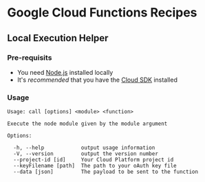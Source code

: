 # Google Cloud Functions Recipes
## Local Execution Helper

### Pre-requisits

 - You need [Node.js](https://www.nodejs/org) installed locally
 - It's *recommended* that you have the [Cloud SDK](https://cloud.google.com/sdk/) installed
 
### Usage

    Usage: call [options] <module> <function>

    Execute the node module given by the module argument

    Options:

      -h, --help            output usage information
      -V, --version         output the version number
      --project-id [id]     Your Cloud Platform project id
      --keyFilename [path]  The path to your oAuth key file
      --data [json]         The payload to be sent to the function
